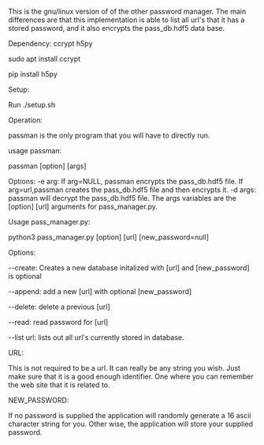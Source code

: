 This is the gnu/linux version of of the other password manager. The main differences are that this implementation is able to list all url's that it has a stored password, and it also encrypts the pass_db.hdf5 data base.

Dependency: ccrypt h5py

sudo apt install ccrypt

pip install h5py

Setup:

Run ./setup.sh

Operation:

passman is the only program that you will have to directly run.

usage passman:

passman [option] [args]

Options:
-e arg: If arg=NULL, passman encrypts the pass_db.hdf5 file. If arg=url,passman creates the pass_db.hdf5 file and then encrypts it.
-d args: passman will decrypt the pass_db.hdf5 file. The args variables are the [option] [url] arguments for pass_manager.py.

Usage pass_manager.py:

python3 pass_manager.py [option] [url] [new_password=null]

Options:

--create: Creates a new database initalized with [url] and [new_password] is optional

--append: add a new [url] with optional [new_password]

--delete: delete a previous [url]

--read: read password for [url]

--list url: lists out all url's currently stored in database.

URL:

This is not required to be a url. It can really be any string you wish. Just make sure that it is a good enough identifier. One where you can remember the web site that it is related to.

NEW_PASSWORD:

If no password is supplied the application will randomly generate a 16 ascii character string for you. Other wise, the application will store your supplied password.
